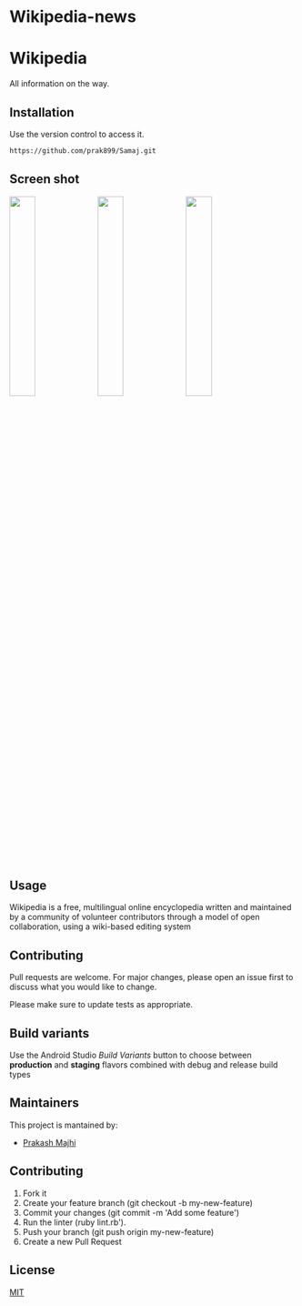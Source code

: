 # Wikipedia-news
# Wikipedia
All information on the way.

## Installation

Use the version control to access it.

```bash
https://github.com/prak899/Samaj.git
```
## Screen shot
<img src="https://user-images.githubusercontent.com/58839967/119495406-03136b80-bd80-11eb-939c-d45294846971.png" width="30%"></img> 
<img src="https://user-images.githubusercontent.com/58839967/119495180-c34c8400-bd7f-11eb-95ef-55d45d7ac449.png" width="30%"></img> 
<img src="https://user-images.githubusercontent.com/58839967/119495253-db240800-bd7f-11eb-8c29-877b0c0bba42.png" width="30%"></img>

## Usage
Wikipedia is a free, multilingual online encyclopedia written and maintained by a community of volunteer contributors through a model of open collaboration, using a wiki-based editing system
## Contributing
Pull requests are welcome. For major changes, please open an issue first to discuss what you would like to change.

Please make sure to update tests as appropriate.

## Build variants
Use the Android Studio *Build Variants* button to choose between **production** and **staging** flavors combined with debug and release build types


## Maintainers
This project is mantained by:
* [Prakash Majhi](http://github.com/prak899)


## Contributing

1. Fork it
2. Create your feature branch (git checkout -b my-new-feature)
3. Commit your changes (git commit -m 'Add some feature')
4. Run the linter (ruby lint.rb').
5. Push your branch (git push origin my-new-feature)
6. Create a new Pull Request
## License
[MIT](https://choosealicense.com/licenses/mit/)
